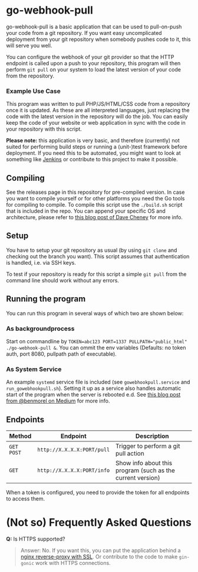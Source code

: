 # go-webhook-pull

go-webhook-pull is a basic application that can be used to pull-on-push your code from a git repository.
If you want easy uncomplicated deployment from your git repository when somebody pushes code to it, this will serve you well.

You can configure the webhook of your git provider so that the HTTP endpoint is called upon a push to your repository,  this program will then perform `git pull` on your system to load the latest version of your code from the repository.

### Example Use Case
This program was written to pull PHP/JS/HTML/CSS code from a repository once it is updated. As these are all interpreted languages, just replacing the code with the latest version in the repository will do the job. You can easily keep the code of your website or web application in sync with the code in your repository with this script.

**Please note:** this application is very basic, and therefore (currently) not suited for performing build steps or running a (unit-)test framework before deployment. If you need this to be automated, you might want to look at something like [Jenkins][3] or contribute to this project to make it possible.

## Compiling
See the releases page in this repository for pre-compiled version. In case you want to compile yourself or for other platforms you need the Go tools for compiling to compile. To compile this script use the `./build.sh` script that is included in the repo. You can append your specific OS and architecture, please refer to [this blog post of Dave Cheney][1] for more info.

## Setup
You have to setup your git repository as usual (by using `git clone` and checking out the branch you want). This script assumes that authentication is handled, i.e. via SSH keys. 

To test if your repository is ready for this script a simple `git pull` from the command line should work without any errors.

## Running the program
You can run this program in several ways of which two are shown below:
### As backgroundprocess
Start on commandline by `TOKEN=abc123 PORT=1337 PULLPATH="public_html" ./go-webhook-pull &`.
You can ommit the env variables (Defaults: no token auth, port 8080, pullpath path of executable).


### As System Service
An example `systemd` service file is included (see `gowebhookpull.service` and `run_gowebhookpull.sh`). Setting it up as a service also handles automatic start of the program when the server is rebooted e.d. See [this blog post from @benmorel on Medium][2] for more info.

## Endpoints

| Method | Endpoint | Description |
| --- | --- | --- |
| `GET` `POST` | `http://X.X.X.X:PORT/pull` | Trigger to perform a git pull action |
| `GET` | `http://X.X.X.X:PORT/info` | Show info about this program (such as the current version) |

When a token is configured, you need to provide the token for all endpoints to access them.

# (Not so) Frequently Asked Questions
**Q:** Is HTTPS supported?
> Answer: No. If you want this, you can put the application behind a [nginx reverse-proxy with SSL][4]. Or contribute to the code to make `gin-gonic` work with HTTPS connections. 

[1]: https://dave.cheney.net/2015/08/22/cross-compilation-with-go-1-5
[2]: https://medium.com/@benmorel/creating-a-linux-service-with-systemd-611b5c8b91d6
[3]: https://jenkins.io
[4]: https://docs.nginx.com/nginx/admin-guide/security-controls/securing-http-traffic-upstream/
